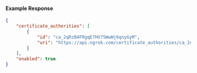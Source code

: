 <!-- Code generated for API Clients. DO NOT EDIT. -->

#### Example Response

```json
{
	"certificate_authorities": [
		{
			"id": "ca_2qRzB4FRgqE7HV7SWwWj6qnyGyM",
			"uri": "https://api.ngrok.com/certificate_authorities/ca_2qRzB4FRgqE7HV7SWwWj6qnyGyM"
		}
	],
	"enabled": true
}
```
